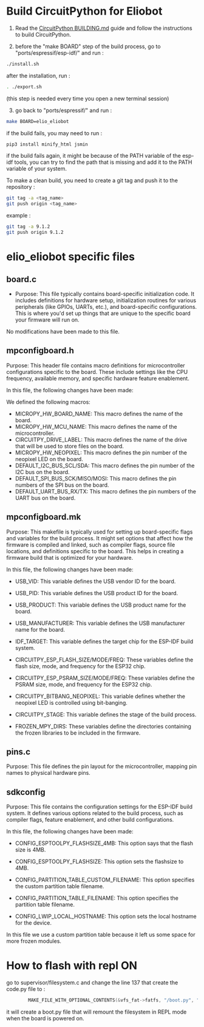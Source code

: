 # Build CircuitPython for Eliobot

1. Read the [CircuitPython BUILDING.md](BUILDING.md) guide and follow the instructions to build CircuitPython.

2. before the "make BOARD" step of the build process, go to "ports/espressif/esp-idf/" and run :

```bash
./install.sh
```

after the installation, run :

```bash
. ./export.sh
```

(this step is needed every time you open a new terminal session)

3. go back to "ports/espressif/" and run :

```bash
make BOARD=elio_eliobot
```

if the build fails, you may need to run :

```bash
pip3 install minify_html jsmin
```

if the build fails again, it might be because of the PATH variable of the esp-idf tools,
you can try to find the path that is missing and add it to the PATH variable of your system.

To make a clean build, you need to create a git tag and push it to the repository :

```bash
git tag -a <tag_name>
git push origin <tag_name>
```

example :

```bash
git tag -a 9.1.2
git push origin 9.1.2
```

# elio_eliobot specific files

## board.c

- Purpose: 
This file typically contains board-specific initialization code. It includes definitions for hardware setup, initialization routines for various peripherals (like GPIOs, UARTs, etc.), and board-specific configurations. This is where you'd set up things that are unique to the specific board your firmware will run on.

No modifications have been made to this file.

## mpconfigboard.h

Purpose: This header file contains macro definitions for microcontroller configurations specific to the board.
These include settings like the CPU frequency, available memory, and specific hardware feature enablement.

In this file, the following changes have been made:

We defined the following macros:

- MICROPY_HW_BOARD_NAME: This macro defines the name of the board.
- MICROPY_HW_MCU_NAME: This macro defines the name of the microcontroller.
- CIRCUITPY_DRIVE_LABEL: This macro defines the name of the drive that will be used to store files on the board.
- MICROPY_HW_NEOPIXEL: This macro defines the pin number of the neopixel LED on the board.
- DEFAULT_I2C_BUS_SCL/SDA: This macro defines the pin number of the I2C bus on the board.
- DEFAULT_SPI_BUS_SCK/MISO/MOSI: This macro defines the pin numbers of the SPI bus on the board.
- DEFAULT_UART_BUS_RX/TX: This macro defines the pin numbers of the UART bus on the board.

## mpconfigboard.mk

Purpose: This makefile is typically used for setting up board-specific flags and variables for the build process. It might set options that affect how the firmware is compiled and linked, such as compiler flags, source file locations, and definitions specific to the board. This helps in creating a firmware build that is optimized for your hardware.

In this file, the following changes have been made:

- USB_VID: This variable defines the USB vendor ID for the board.
- USB_PID: This variable defines the USB product ID for the board.
- USB_PRODUCT: This variable defines the USB product name for
the board.
- USB_MANUFACTURER: This variable defines the USB manufacturer name for the board.

- IDF_TARGET: This variable defines the target chip for the ESP-IDF build system.

- CIRCUITPY_ESP_FLASH_SIZE/MODE/FREQ: These variables define the flash size, mode, and frequency for the ESP32 chip.

- CIRCUITPY_ESP_PSRAM_SIZE/MODE/FREQ: These variables define the PSRAM size, mode, and frequency for the ESP32 chip.

- CIRCUITPY_BITBANG_NEOPIXEL: This variable defines whether the neopixel LED is controlled using bit-banging.

- CIRCUITPY_STAGE: This variable defines the stage of the build process.

- FROZEN_MPY_DIRS: These variables define the directories containing the frozen libraries to be included in the firmware.

## pins.c

Purpose: This file defines the pin layout for the microcontroller, mapping pin names to physical hardware pins.

## sdkconfig

Purpose: This file contains the configuration settings for the ESP-IDF build system. It defines various options related to the build process, such as compiler flags, feature enablement, and other build configurations.

In this file, the following changes have been made:

- CONFIG_ESPTOOLPY_FLASHSIZE_4MB: This option says that the flash size is 4MB.
- CONFIG_ESPTOOLPY_FLASHSIZE: This option sets the flashsize to 4MB.

- CONFIG_PARTITION_TABLE_CUSTOM_FILENAME: This option specifies the custom partition table filename.
- CONFIG_PARTITION_TABLE_FILENAME: This option specifies the partition table filename.

- CONFIG_LWIP_LOCAL_HOSTNAME: This option sets the local hostname for the device.

In this file we use a custom partition table because it left us some space for more frozen modules.


# How to flash with repl ON 

go to supervisor/filesystem.c and change the line 137 that create the code.py file to :

```c
        MAKE_FILE_WITH_OPTIONAL_CONTENTS(&vfs_fat->fatfs, "/boot.py", "import board\nimport storage\n\n# Attribution de l'ecriture : True = Mass Storage, False = REPL\nstorage.remount(\"/\", False)\n");
```

it will create a boot.py file that will remount the filesystem in REPL mode when the board is powered on.